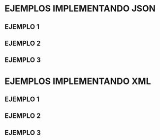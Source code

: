 # **EJEMPLOS IMPLEMENTANDO JSON**
## **EJEMPLO 1**
## **EJEMPLO 2**
## **EJEMPLO 3**

# **EJEMPLOS IMPLEMENTANDO XML**
## **EJEMPLO 1**
## **EJEMPLO 2**
## **EJEMPLO 3**
